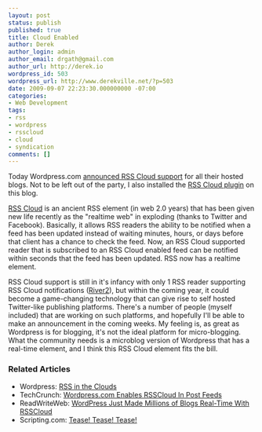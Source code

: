 ```yaml
---
layout: post
status: publish
published: true
title: Cloud Enabled
author: Derek
author_login: admin
author_email: drgath@gmail.com
author_url: http://derek.io
wordpress_id: 503
wordpress_url: http://www.derekville.net/?p=503
date: 2009-09-07 22:23:30.000000000 -07:00
categories:
- Web Development
tags:
- rss
- wordpress
- rsscloud
- cloud
- syndication
comments: []
---
```

Today Wordpress.com <a href="http://en.blog.wordpress.com/2009/09/07/rss-in-the-clouds/">announced RSS Cloud support</a> for all their hosted blogs.  Not to be left out of the party, I also installed the <a href="http://wordpress.org/extend/plugins/rsscloud/">RSS Cloud plugin</a> on this blog.

<a href="http://rsscloud.org/">RSS Cloud</a> is an ancient RSS element (in web 2.0 years) that has been given new life recently as the "realtime web" in exploding (thanks to Twitter and Facebook).  Basically, it allows RSS readers the ability to be notified when a feed has been updated instead of waiting minutes, hours, or days before that client has a chance to check the feed.  Now, an RSS Cloud supported reader that is subscribed to an RSS Cloud enabled feed can be notified within seconds that the feed has been updated.  RSS now has a realtime element.

RSS Cloud support is still in it's infancy with only 1 RSS reader supporting RSS Cloud notifications (<a href="http://newsriver.org/river2">River2</a>), but within the coming year, it could become a game-changing technology that can give rise to self hosted Twitter-like publishing platforms.  There's a number of people (myself included) that are working on such platforms, and hopefully I'll be able to make an announcement in the coming weeks.  My feeling is, as great as Wordpress is for blogging, it's not the ideal platform for micro-blogging.  What the community needs is a microblog version of Wordpress that has a real-time element, and I think this RSS Cloud element fits the bill.

<h3>Related Articles</h3>
<ul>
<li>Wordpress: <a href="http://en.blog.wordpress.com/2009/09/07/rss-in-the-clouds/">RSS in the Clouds</a></li>
<li>TechCrunch: <a href="http://www.techcrunch.com/2009/09/07/wordpress-enables-rsscloud-in-post-feeds/">Wordpress.com Enables RSSCloud In Post Feeds</a></li>
<li>ReadWriteWeb: <a href="http://www.readwriteweb.com/archives/wordpress_just_made_millions_of_blogs_real-time_wi.php">WordPress Just Made Millions of Blogs Real-Time With RSSCloud</a></li>
<li>Scripting.com: <a href="http://www.scripting.com/stories/2009/09/07/teaseTeaseTease.html">Tease! Tease! Tease!</a></li>
</ul>
